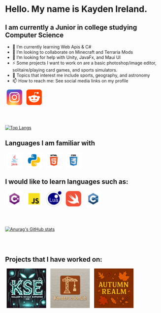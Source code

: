 # Hello.  My name is Kayden Ireland.
## I am currently a Junior in college studying Computer Science

- 🌱 I’m currently learning Web Apis & C#
- 👯 I’m looking to collaborate on Minecraft and Terraria Mods
- 🤔 I’m looking for help with Unity, JavaFx, and Maui UI
- ⚡ Some projects I want to work on are a basic photoshop/image editor, solitaire/playing card games, and sports simulators.
- 💬 Topics that interest me include sports, geography, and astronomy
- 📫 How to reach me: See social media links on my profile


<img src="logos/social-icons/instagram.svg" alt="Instagram" height="50" width="50" hspace="5"/>
<img src="logos/social-icons/reddit.svg" alt="Reddit" height="50" width="50" hspace="5"/>

<br/><br/>


<!--
**kaydenireland/kaydenireland** is a ✨ _special_ ✨ repository because its `README.md` (this file) appears on your GitHub profile.

Here are some ideas to get you started:

- 🔭 I’m currently working on ...
- 🌱 I’m currently learning ...
- 👯 I’m looking to collaborate on ...
- 🤔 I’m looking for help with ...
- 💬 Ask me about ...
- 📫 How to reach me: ...
- 😄 Pronouns: ...
- ⚡ Fun fact: ...
-->


[![Top Langs](https://github-readme-stats.vercel.app/api/top-langs/?username=kaydenireland&layout=donut-vertical&theme=cobalt)](https://github.com/anuraghazra/github-readme-stats)
<br/>

## Languages I am familiar with
<img src="logos/programming-languages/java.svg" alt="Java" height="50" width="50" hspace="5"/>
<img src="logos/programming-languages/python.svg" alt="Python" height="50" width="50" hspace="5"/>
<img src="logos/programming-languages/html.svg" alt="HTML" height="50" width="50" hspace="5"/>
<img src="logos/programming-languages/css.svg" alt="CSS" height="50" width="50" hspace="5"/>


<br/>

## I would like to learn languages such as:
<img src="logos/programming-languages/csharp.svg" alt="C#" height="50" width="50" hspace="5"/>
<img src="logos/programming-languages/javascript.svg" alt="Javascript" height="50" width="50" hspace="5"/>
<img src="logos/programming-languages/lua.png" alt="Lua" height="50" width="50" hspace="5"/>
<img src="logos/programming-languages/swift.svg" alt="Swift" height="50" width="50" hspace="5"/>
<img src="logos/programming-languages/cplusplus.svg" alt="C++" height="50" width="50" hspace="5"/>


<br/><br/>
  
[![Anurag's GitHub stats](https://github-readme-stats.vercel.app/api?username=kaydenireland&theme=cobalt)](https://github.com/anuraghazra/github-readme-stats)

<br/><br/>

## Projects that I have worked on:
<img src="logos/projects/kse.png" alt="Kallen's Sculk Expanse Minecraft Mod" height="128" width="128" hspace="5"/>
<img src="logos/projects/konstructionlib.png" alt="KonstructionLib Minecraft Library" height="128" width="128" hspace="5"/>
<img src="logos/projects/autumn-realm.png" alt="Autumn Realm Terraria Mod" height="128" width="128" hspace="5"/>


